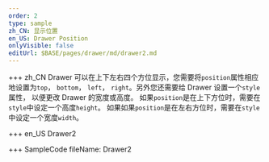 ```yaml
---
order: 2
type: sample
zh_CN: 显示位置
en_US: Drawer Position
onlyVisible: false
editUrl: $BASE/pages/drawer/md/drawer2.md
---
```


+++ zh_CN
Drawer 可以在上下左右四个方位显示，您需要将<Code>position</Code>属性相应地设置为<Code>top</Code>， <Code>bottom</Code>，
<Code>left</Code>， <Code>right</Code>。另外您还需要给 Drawer 设置一个<Code>style</Code>属性， 以便更改 Drawer 的宽度或高度。
如果<Code>position</Code>是在上下方位时，需要在<Code>style</Code>中设定一个高度<Code>height</Code>。
如果如果<Code>position</Code>是在左右方位时，需要在<Code>style</Code>中设定一个宽度<Code>width</Code>。

+++ en_US
Drawer2

+++ SampleCode
fileName: Drawer2
